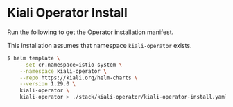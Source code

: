 # Kiali Operator Install

Run the following to get the Operator installation manifest.

This installation assumes that namespace `kiali-operator` exists.

```sh
$ helm template \
    --set cr.namespace=istio-system \
    --namespace kiali-operator \
    --repo https://kiali.org/helm-charts \
    --version 1.29.0 \
    kiali-operator \
    kiali-operator > ./stack/kiali-operator/kiali-operator-install.yaml
```
